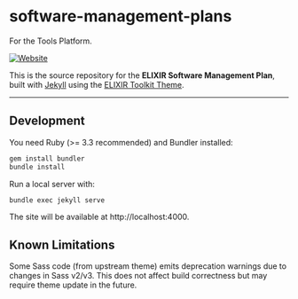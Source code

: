 # software-management-plans
For the Tools Platform.

[![Website](https://img.shields.io/website?url=https%3A%2F%2Felixir-europe.github.io/software-management-plans&style=flat-square)](https://elixir-europe.github.io/software-management-plans/)

This is the source repository for the **ELIXIR Software Management Plan**, built with [Jekyll](https://jekyllrb.com/) using the [ELIXIR Toolkit Theme](https://github.com/ELIXIR-Belgium/elixir-toolkit-theme).

---

## Development

You need Ruby (>= 3.3 recommended) and Bundler installed:
```bash
gem install bundler
bundle install
```

Run a local server with:
```bash
bundle exec jekyll serve
```
The site will be available at http://localhost:4000.

## Known Limitations

Some Sass code (from upstream theme) emits deprecation warnings due to changes in Sass v2/v3. 
This does not affect build correctness but may require theme update in the future.

